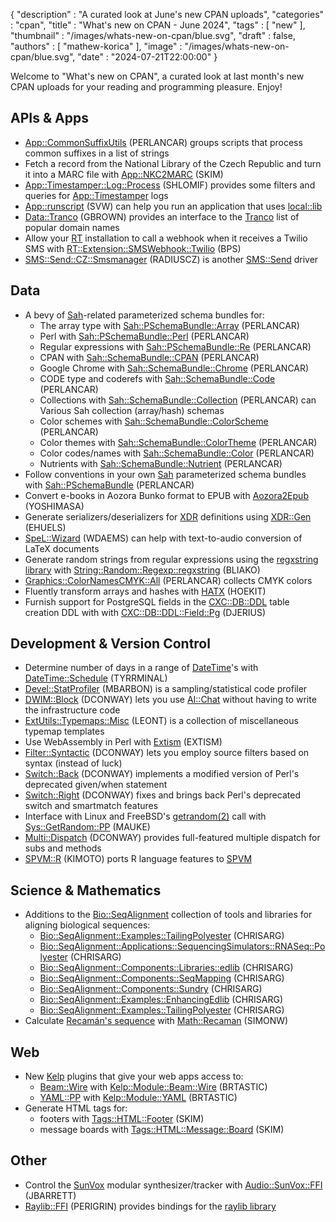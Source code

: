 {
   "description" : "A curated look at June's new CPAN uploads",
   "categories" : "cpan",
   "title" : "What's new on CPAN - June 2024",
   "tags" : [
      "new"
   ],
   "thumbnail" : "/images/whats-new-on-cpan/blue.svg",
   "draft" : false,
   "authors" : [
      "mathew-korica"
   ],
   "image" : "/images/whats-new-on-cpan/blue.svg",
   "date" : "2024-07-21T22:00:00"
}


Welcome to "What's new on CPAN", a curated look at last month's new CPAN uploads for your reading and programming pleasure. Enjoy!

APIs & Apps
-----------
* [App::CommonSuffixUtils](https://metacpan.org/pod/App::CommonSuffixUtils) (PERLANCAR) groups scripts that process common suffixes in a list of strings
* Fetch a record from the National Library of the Czech Republic and turn it into a MARC file with [App::NKC2MARC](https://metacpan.org/pod/App::NKC2MARC) (SKIM)
* [App::Timestamper::Log::Process](https://metacpan.org/pod/App::Timestamper::Log::Process) (SHLOMIF) provides some filters and queries for [App::Timestamper](https://metacpan.org/pod/App::Timestamper) logs
* [App::runscript](https://metacpan.org/pod/App::runscript) (SVW) can help you run an application that uses [local::lib](https://metacpan.org/pod/local::lib)
* [Data::Tranco](https://metacpan.org/pod/Data::Tranco) (GBROWN) provides an interface to the [Tranco](https://tranco-list.eu/) list of popular domain names
* Allow your [RT](https://bestpractical.com/request-tracker) installation to call a webhook when it receives a Twilio SMS with [RT::Extension::SMSWebhook::Twilio](https://metacpan.org/pod/RT::Extension::SMSWebhook::Twilio) (BPS)
* [SMS::Send::CZ::Smsmanager](https://metacpan.org/pod/SMS::Send::CZ::Smsmanager) (RADIUSCZ) is another [SMS::Send](https://metacpan.org/pod/SMS::Send) driver


Data
----
* A bevy of [Sah](https://metacpan.org/pod/Sah)-related parameterized schema bundles for:
	* The array type with [Sah::PSchemaBundle::Array](https://metacpan.org/pod/Sah::PSchemaBundle::Array) (PERLANCAR)
	* Perl with [Sah::PSchemaBundle::Perl](https://metacpan.org/pod/Sah::PSchemaBundle::Perl) (PERLANCAR)
	* Regular expressions with [Sah::PSchemaBundle::Re](https://metacpan.org/pod/Sah::PSchemaBundle::Re) (PERLANCAR)
	* CPAN with [Sah::SchemaBundle::CPAN](https://metacpan.org/pod/Sah::SchemaBundle::CPAN) (PERLANCAR)
	* Google Chrome with [Sah::SchemaBundle::Chrome](https://metacpan.org/pod/Sah::SchemaBundle::Chrome) (PERLANCAR)
	* CODE type and coderefs with [Sah::SchemaBundle::Code](https://metacpan.org/pod/Sah::SchemaBundle::Code) (PERLANCAR)
	* Collections with [Sah::SchemaBundle::Collection](https://metacpan.org/pod/Sah::SchemaBundle::Collection) (PERLANCAR) can Various Sah collection (array/hash) schemas
	* Color schemes with [Sah::SchemaBundle::ColorScheme](https://metacpan.org/pod/Sah::SchemaBundle::ColorScheme) (PERLANCAR)
	* Color themes with [Sah::SchemaBundle::ColorTheme](https://metacpan.org/pod/Sah::SchemaBundle::ColorTheme) (PERLANCAR)
	* Color codes/names with [Sah::SchemaBundle::Color](https://metacpan.org/pod/Sah::SchemaBundle::Color) (PERLANCAR)
	* Nutrients with [Sah::SchemaBundle::Nutrient](https://metacpan.org/pod/Sah::SchemaBundle::Nutrient) (PERLANCAR)
* Follow conventions in your own [Sah](https://metacpan.org/pod/Sah) parameterized schema bundles with [Sah::PSchemaBundle](https://metacpan.org/pod/Sah::PSchemaBundle) (PERLANCAR)
* Convert e-books in Aozora Bunko format to EPUB with [Aozora2Epub](https://metacpan.org/pod/Aozora2Epub) (YOSHIMASA)
* Generate serializers/deserializers for [XDR](https://en.wikipedia.org/wiki/External_Data_Representation) definitions using [XDR::Gen](https://metacpan.org/pod/XDR::Gen) (EHUELS)
* [SpeL::Wizard](https://metacpan.org/pod/SpeL::Wizard) (WDAEMS) can help with text-to-audio conversion of LaTeX documents
* Generate random strings from regular expressions using the [regxstring library](https://github.com/daidodo/regxstring) with [String::Random::Regexp::regxstring](https://metacpan.org/pod/String::Random::Regexp::regxstring) (BLIAKO)
* [Graphics::ColorNamesCMYK::All](https://metacpan.org/pod/Graphics::ColorNamesCMYK::All) (PERLANCAR) collects CMYK colors
* Fluently transform arrays and hashes with [HATX](https://metacpan.org/pod/HATX) (HOEKIT)
* Furnish support for PostgreSQL fields in the [CXC::DB::DDL](https://metacpan.org/pod/CXC::DB::DDL) table creation DDL with with [CXC::DB::DDL::Field::Pg](https://metacpan.org/pod/CXC::DB::DDL::Field::Pg) (DJERIUS)


Development & Version Control
-----------------------------
* Determine number of days in a range of [DateTime](https://metacpan.org/pod/DateTime)'s with [DateTime::Schedule](https://metacpan.org/pod/DateTime::Schedule) (TYRRMINAL)
* [Devel::StatProfiler](https://metacpan.org/pod/Devel::StatProfiler) (MBARBON) is a sampling/statistical code profiler
* [DWIM::Block](https://metacpan.org/pod/DWIM::Block) (DCONWAY) lets you use [AI::Chat](https://metacpan.org/pod/AI::Chat) without having to write the infrastructure code
* [ExtUtils::Typemaps::Misc](https://metacpan.org/pod/ExtUtils::Typemaps::Misc) (LEONT) is a collection of miscellaneous typemap templates
* Use WebAssembly in Perl with [Extism](https://metacpan.org/pod/Extism) (EXTISM)
* [Filter::Syntactic](https://metacpan.org/pod/Filter::Syntactic) (DCONWAY) lets you employ source filters based on syntax (instead of luck)
* [Switch::Back](https://metacpan.org/pod/Switch::Back) (DCONWAY) implements a modified version of Perl's deprecated given/when statement
* [Switch::Right](https://metacpan.org/pod/Switch::Right) (DCONWAY) fixes and brings back Perl's deprecated switch and smartmatch features
* Interface with Linux and FreeBSD's [getrandom(2)](http://man.he.net/man2/getrandom) call with [Sys::GetRandom::PP](https://metacpan.org/pod/Sys::GetRandom::PP) (MAUKE)
* [Multi::Dispatch](https://metacpan.org/pod/Multi::Dispatch) (DCONWAY) provides full-featured multiple dispatch for subs and methods
* [SPVM::R](https://metacpan.org/pod/SPVM::R) (KIMOTO) ports R language features to [SPVM](https://metacpan.org/pod/SPVM)


Science & Mathematics
---------------------
* Additions to the [Bio::SeqAlignment](https://metacpan.org/pod/Bio::SeqAlignment) collection of tools and libraries for aligning biological sequences:
	* [Bio::SeqAlignment::Examples::TailingPolyester](https://metacpan.org/pod/Bio::SeqAlignment::Examples::TailingPolyester) (CHRISARG)
	* [Bio::SeqAlignment::Applications::SequencingSimulators::RNASeq::Polyester](https://metacpan.org/pod/Bio::SeqAlignment::Applications::SequencingSimulators::RNASeq::Polyester) (CHRISARG)
	* [Bio::SeqAlignment::Components::Libraries::edlib](https://metacpan.org/pod/Bio::SeqAlignment::Components::Libraries::edlib) (CHRISARG)
	* [Bio::SeqAlignment::Components::SeqMapping](https://metacpan.org/pod/Bio::SeqAlignment::Components::SeqMapping) (CHRISARG)
	* [Bio::SeqAlignment::Components::Sundry](https://metacpan.org/pod/Bio::SeqAlignment::Components::Sundry) (CHRISARG)
	* [Bio::SeqAlignment::Examples::EnhancingEdlib](https://metacpan.org/pod/Bio::SeqAlignment::Examples::EnhancingEdlib) (CHRISARG)
	* [Bio::SeqAlignment::Examples::TailingPolyester](https://metacpan.org/pod/Bio::SeqAlignment::Examples::TailingPolyester) (CHRISARG)
* Calculate [Recamán's sequence](https://en.wikipedia.org/wiki/Recam%C3%A1n%27s_sequence) with [Math::Recaman](https://metacpan.org/pod/Math::Recaman) (SIMONW)


Web
---
* New [Kelp](https://metacpan.org/pod/Kelp) plugins that give your web apps access to:
	* [Beam::Wire](https://metacpan.org/pod/Beam::Wire) with [Kelp::Module::Beam::Wire](https://metacpan.org/pod/Kelp::Module::Beam::Wire) (BRTASTIC)
	* [YAML::PP](https://metacpan.org/pod/YAML::PP) with [Kelp::Module::YAML](https://metacpan.org/pod/Kelp::Module::YAML) (BRTASTIC)
* Generate HTML tags for:
	* footers with [Tags::HTML::Footer](https://metacpan.org/pod/Tags::HTML::Footer) (SKIM)
	* message boards with [Tags::HTML::Message::Board](https://metacpan.org/pod/Tags::HTML::Message::Board) (SKIM)


Other
-----
* Control the [SunVox](https://warmplace.ru/soft/sunvox/) modular synthesizer/tracker with [Audio::SunVox::FFI](https://metacpan.org/pod/Audio::SunVox::FFI) (JBARRETT)
* [Raylib::FFI](https://metacpan.org/pod/Raylib::FFI) (PERIGRIN) provides bindings for the [raylib library](https://www.raylib.com/)

